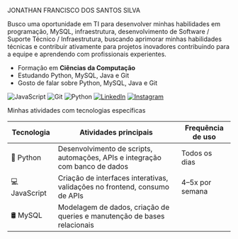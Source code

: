 JONATHAN FRANCISCO DOS  SANTOS SILVA

Busco uma oportunidade em TI para desenvolver minhas habilidades em programação, MySQL, 
infraestrutura, desenvolvimento de Software / Suporte Técnico / Infraestrutura, buscando aprimorar minhas 
habilidades técnicas e contribuir ativamente para projetos inovadores contribuindo para a equipe e 
aprendendo com profissionais experientes. 



- Formação em **Ciências da Computação**
- Estudando Python, MySQL,  Java e Git
- Gosto de falar sobre Python, MySQL,  Java e Git




![JavaScript](https://img.shields.io/badge/-JavaScript-05122A?style=flat&logo=javascript)
![Git](https://img.shields.io/badge/-Git-05122A?style=flat&logo=git)
![Python](https://img.shields.io/badge/-Python-3776AB?style=flat&logo=python&logoColor=white)
[![LinkedIn](https://img.shields.io/badge/-LinkedIn-0077B5?style=flat&logo=linkedin)](https://linkedin.com/in/seu-perfil)
[![Instagram](https://img.shields.io/badge/-Instagram-E4405F?style=flat&logo=instagram&logoColor=white)](https://instagram.com/seu-perfil)

 Minhas atividades com tecnologias específicas

| Tecnologia   | Atividades principais                                                                 | Frequência de uso     |
|--------------|----------------------------------------------------------------------------------------|------------------------|
| 🐍 Python     | Desenvolvimento de scripts, automações, APIs e integração com banco de dados         | Todos os dias         |
| 💻 JavaScript | Criação de interfaces interativas, validações no frontend, consumo de APIs           | 4–5x por semana       |
| 🛢️ MySQL      | Modelagem de dados, criação de queries e manutenção de bases relacionais 



